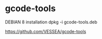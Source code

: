 # gcode-tools

DEBIAN 8 installation dpkg -i gcode-tools.deb

https://github.com/VESSEA/gcode-tools
